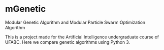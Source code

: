 # mGenetic
Modular Genetic Algorithm and Modular Particle Swarm Optimization Algorithm

This is a project made for the Artificial Intelligence undergraduate course of UFABC.
Here we compare genetic algorithms using Python 3.
